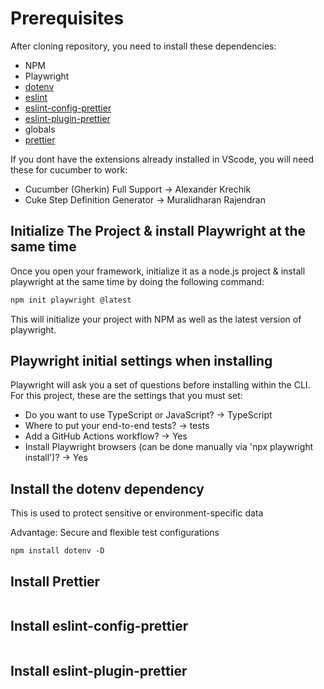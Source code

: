 # Prerequisites

After cloning repository, you need to install these dependencies:
- NPM
- Playwright
- [dotenv](https://www.npmjs.com/package/dotenv)
- [eslint](https://www.npmjs.com/package/eslint)
- [eslint-config-prettier](https://github.com/prettier/eslint-config-prettier)
- [eslint-plugin-prettier](https://www.npmjs.com/package/eslint-plugin-prettier/v/4.0.0)
- globals
- [prettier](https://www.npmjs.com/package/prettier)

If you dont have the extensions already installed in VScode, you will need these for cucumber to work:
- Cucumber (Gherkin) Full Support -> Alexander Krechik
- Cuke Step Definition Generator -> Muralidharan Rajendran

## Initialize The Project & install Playwright at the same time

Once you open your framework, initialize it as a node.js project & install playwright at the same time by doing the following command:

```bash
npm init playwright @latest
```

This will initialize your project with NPM as well as the latest version of playwright.

## Playwright initial settings when installing

Playwright will ask you a set of questions before installing within the CLI. For this project, these are the settings that you must set:

- Do you want to use TypeScript or JavaScript? -> TypeScript
- Where to put your end-to-end tests? -> tests
- Add a GitHub Actions workflow? -> Yes
- Install Playwright browsers (can be done manually via 'npx playwright install')? -> Yes

## Install the dotenv dependency
This is used to protect sensitive or environment-specific data

Advantage: Secure and flexible test configurations
```
npm install dotenv -D
```
## Install Prettier

```bash

```

## Install eslint-config-prettier

```bash

```

## Install eslint-plugin-prettier

```bash

```
